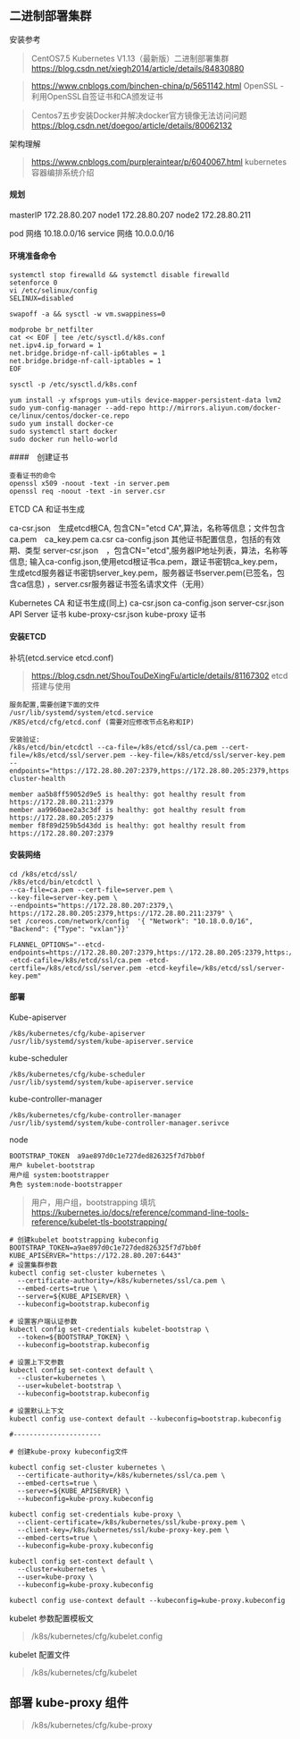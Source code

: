 

## 二进制部署集群

安装参考
>CentOS7.5 Kubernetes V1.13（最新版）二进制部署集群
>https://blog.csdn.net/xiegh2014/article/details/84830880

>https://www.cnblogs.com/binchen-china/p/5651142.html
>OpenSSL - 利用OpenSSL自签证书和CA颁发证书

>Centos7五步安装Docker并解决docker官方镜像无法访问问题
>https://blog.csdn.net/doegoo/article/details/80062132

架构理解
> https://www.cnblogs.com/purpleraintear/p/6040067.html
> kubernetes容器编排系统介绍


#### 规划

masterIP 172.28.80.207
node1 172.28.80.207
node2 172.28.80.211

pod 网络  10.18.0.0/16
service 网络 10.0.0.0/16


#### 环境准备命令

```
systemctl stop firewalld && systemctl disable firewalld
setenforce 0
vi /etc/selinux/config
SELINUX=disabled

swapoff -a && sysctl -w vm.swappiness=0

modprobe br_netfilter
cat << EOF | tee /etc/sysctl.d/k8s.conf
net.ipv4.ip_forward = 1
net.bridge.bridge-nf-call-ip6tables = 1
net.bridge.bridge-nf-call-iptables = 1
EOF

sysctl -p /etc/sysctl.d/k8s.conf

yum install -y xfsprogs yum-utils device-mapper-persistent-data lvm2
sudo yum-config-manager --add-repo http://mirrors.aliyun.com/docker-ce/linux/centos/docker-ce.repo
sudo yum install docker-ce
sudo systemctl start docker
sudo docker run hello-world
```


####　创建证书

```
查看证书的命令
openssl x509 -noout -text -in server.pem
openssl req -noout -text -in server.csr
```

ETCD CA 和证书生成

ca-csr.json　生成etcd根CA, 包含CN="etcd CA",算法，名称等信息；文件包含ca.pem　ca_key.pem ca.csr
ca-config.json 其他证书配置信息，包括的有效期、类型
server-csr.json　，包含CN="etcd",服务器IP地址列表，算法，名称等信息; 输入ca-config.json,使用etcd根证书ca.pem，跟证书密钥ca_key.pem，
                    生成etcd服务器证书密钥server_key.pem，服务器证书server.pem(已签名，包含ca信息) ，server.csr服务器证书签名请求文件（无用）

Kubernetes CA 和证书生成(同上)
ca-csr.json
ca-config.json
server-csr.json　　API Server 证书
kube-proxy-csr.json kube-proxy 证书



#### 安装ETCD

补坑(etcd.service etcd.conf)
>https://blog.csdn.net/ShouTouDeXingFu/article/details/81167302 etcd 搭建与使用

```
服务配置,需要创建下面的文件
/usr/lib/systemd/system/etcd.service
/K8S/etcd/cfg/etcd.conf (需要对应修改节点名称和IP)

安装验证:
/k8s/etcd/bin/etcdctl --ca-file=/k8s/etcd/ssl/ca.pem --cert-file=/k8s/etcd/ssl/server.pem --key-file=/k8s/etcd/ssl/server-key.pem --endpoints="https://172.28.80.207:2379,https://172.28.80.205:2379,https://172.28.80.211:2379" cluster-health

member aa5b8ff59052d9e5 is healthy: got healthy result from https://172.28.80.211:2379
member aa9960aee2a3c3df is healthy: got healthy result from https://172.28.80.205:2379
member f8f89d259b5d43dd is healthy: got healthy result from https://172.28.80.207:2379

```

#### 安装网络

```
cd /k8s/etcd/ssl/
/k8s/etcd/bin/etcdctl \
--ca-file=ca.pem --cert-file=server.pem \
--key-file=server-key.pem \
--endpoints="https://172.28.80.207:2379,\
https://172.28.80.205:2379,https://172.28.80.211:2379" \
set /coreos.com/network/config  '{ "Network": "10.18.0.0/16", "Backend": {"Type": "vxlan"}}'

FLANNEL_OPTIONS="--etcd-endpoints=https://172.28.80.207:2379,https://172.28.80.205:2379,https://172.28.80.211:2379 -etcd-cafile=/k8s/etcd/ssl/ca.pem -etcd-certfile=/k8s/etcd/ssl/server.pem -etcd-keyfile=/k8s/etcd/ssl/server-key.pem"

```

#### 部署

Kube-apiserver
```
/k8s/kubernetes/cfg/kube-apiserver
/usr/lib/systemd/system/kube-apiserver.service
````
kube-scheduler
```
/k8s/kubernetes/cfg/kube-scheduler
/usr/lib/systemd/system/kube-apiserver.service
```
kube-controller-manager
```
/k8s/kubernetes/cfg/kube-controller-manager
/usr/lib/systemd/system/kube-controller-manager.serivce
```

node
```
BOOTSTRAP_TOKEN  a9ae897d0c1e727ded826325f7d7bb0f
用户 kubelet-bootstrap
用户组 system:bootstrapper
角色 system:node-bootstrapper　
```
> 用户，用户组，bootstrapping 填坑
> https://kubernetes.io/docs/reference/command-line-tools-reference/kubelet-tls-bootstrapping/


```
# 创建kubelet bootstrapping kubeconfig
BOOTSTRAP_TOKEN=a9ae897d0c1e727ded826325f7d7bb0f
KUBE_APISERVER="https://172.28.80.207:6443"
# 设置集群参数
kubectl config set-cluster kubernetes \
  --certificate-authority=/k8s/kubernetes/ssl/ca.pem \
  --embed-certs=true \
  --server=${KUBE_APISERVER} \
  --kubeconfig=bootstrap.kubeconfig

# 设置客户端认证参数
kubectl config set-credentials kubelet-bootstrap \
  --token=${BOOTSTRAP_TOKEN} \
  --kubeconfig=bootstrap.kubeconfig

# 设置上下文参数
kubectl config set-context default \
  --cluster=kubernetes \
  --user=kubelet-bootstrap \
  --kubeconfig=bootstrap.kubeconfig

# 设置默认上下文
kubectl config use-context default --kubeconfig=bootstrap.kubeconfig

#----------------------

# 创建kube-proxy kubeconfig文件

kubectl config set-cluster kubernetes \
  --certificate-authority=/k8s/kubernetes/ssl/ca.pem \
  --embed-certs=true \
  --server=${KUBE_APISERVER} \
  --kubeconfig=kube-proxy.kubeconfig

kubectl config set-credentials kube-proxy \
  --client-certificate=/k8s/kubernetes/ssl/kube-proxy.pem \
  --client-key=/k8s/kubernetes/ssl/kube-proxy-key.pem \
  --embed-certs=true \
  --kubeconfig=kube-proxy.kubeconfig

kubectl config set-context default \
  --cluster=kubernetes \
  --user=kube-proxy \
  --kubeconfig=kube-proxy.kubeconfig

kubectl config use-context default --kubeconfig=kube-proxy.kubeconfig

```


 kubelet 参数配置模板文
 > /k8s/kubernetes/cfg/kubelet.config

 kubelet 配置文件
> /k8s/kubernetes/cfg/kubelet



## 部署 kube-proxy 组件
> /k8s/kubernetes/cfg/kube-proxy
